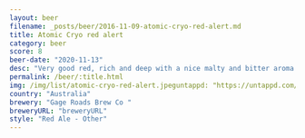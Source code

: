 ```yaml
---
layout: beer
filename: _posts/beer/2016-11-09-atomic-cryo-red-alert.md
title: Atomic Cryo red alert
category: beer
score: 8
beer-date: "2020-11-13"
desc: "Very good red, rich and deep with a nice malty and bitter aroma. Exactly as a red should be"
permalink: /beer/:title.html
img: /img/list/atomic-cryo-red-alert.jpeguntappd: "https://untappd.com/b/gage-roads-brew-co--atomic-beer-project-red-alert/3791982"
country: "Australia"
brewery: "Gage Roads Brew Co "
breweryURL: "breweryURL"
style: "Red Ale - Other"
---
```

